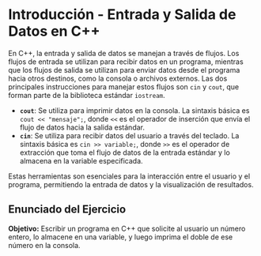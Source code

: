 # Introducción - Entrada y Salida de Datos en C++

En C++, la entrada y salida de datos se manejan a través de flujos. Los flujos de entrada se utilizan para recibir datos en un programa, mientras que los flujos de salida se utilizan para enviar datos desde el programa hacia otros destinos, como la consola o archivos externos. Las dos principales instrucciones para manejar estos flujos son `cin` y `cout`, que forman parte de la biblioteca estándar `iostream`.

- **`cout`**: Se utiliza para imprimir datos en la consola. La sintaxis básica es `cout << "mensaje";`, donde `<<` es el operador de inserción que envía el flujo de datos hacia la salida estándar.
- **`cin`**: Se utiliza para recibir datos del usuario a través del teclado. La sintaxis básica es `cin >> variable;`, donde `>>` es el operador de extracción que toma el flujo de datos de la entrada estándar y lo almacena en la variable especificada.

Estas herramientas son esenciales para la interacción entre el usuario y el programa, permitiendo la entrada de datos y la visualización de resultados.

## Enunciado del Ejercicio

**Objetivo:** Escribir un programa en C++ que solicite al usuario un número entero, lo almacene en una variable, y luego imprima el doble de ese número en la consola.
